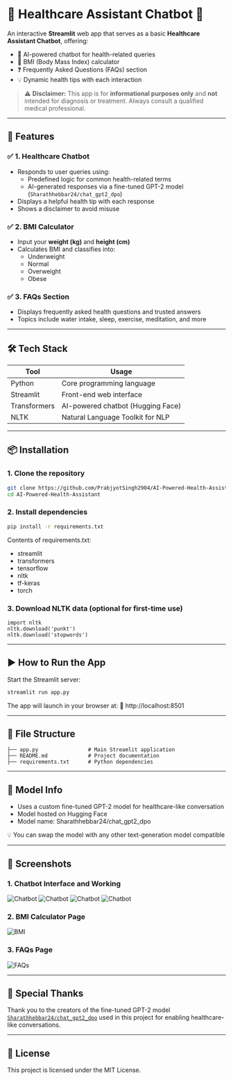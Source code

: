 # 🏥 Healthcare Assistant Chatbot 🤖

An interactive **Streamlit** web app that serves as a basic **Healthcare Assistant Chatbot**, offering:

- 💬 AI-powered chatbot for health-related queries  
- 🧮 BMI (Body Mass Index) calculator  
- ❓ Frequently Asked Questions (FAQs) section  
- 💡 Dynamic health tips with each interaction  

> ⚠️ **Disclaimer:** This app is for **informational purposes only** and **not** intended for diagnosis or treatment. Always consult a qualified medical professional.

---

## 🚀 Features

### ✅ 1. Healthcare Chatbot  
- Responds to user queries using:
  - Predefined logic for common health-related terms
  - AI-generated responses via a fine-tuned GPT-2 model (`Sharathhebbar24/chat_gpt2_dpo`)
- Displays a helpful health tip with each response
- Shows a disclaimer to avoid misuse

### ✅ 2. BMI Calculator  
- Input your **weight (kg)** and **height (cm)**
- Calculates BMI and classifies into:
  - Underweight
  - Normal
  - Overweight
  - Obese

### ✅ 3. FAQs Section  
- Displays frequently asked health questions and trusted answers
- Topics include water intake, sleep, exercise, meditation, and more

---

## 🛠 Tech Stack

| Tool           | Usage                                  |
|----------------|----------------------------------------|
| Python         | Core programming language              |
| Streamlit      | Front-end web interface                |
| Transformers   | AI-powered chatbot (Hugging Face)      |
| NLTK           | Natural Language Toolkit for NLP       |

---

## 📦 Installation

### 1. Clone the repository

```bash
git clone https://github.com/PrabjyotSingh2904/AI-Powered-Health-Assistant.git
cd AI-Powered-Health-Assistant
```
### 2. Install dependencies
```bash 
pip install -r requirements.txt
```

Contents of requirements.txt:
- streamlit
- transformers
- tensorflow
- nltk
- tf-keras
- torch


### 3. Download NLTK data (optional for first-time use)
```
import nltk
nltk.download('punkt')
nltk.download('stopwords')
```
---
## ▶️ How to Run the App

Start the Streamlit server:
```bash 
streamlit run app.py
```

The app will launch in your browser at:
📍 http://localhost:8501

---

## 📁 File Structure
```
├── app.py                # Main Streamlit application
├── README.md             # Project documentation
├── requirements.txt      # Python dependencies
```
---
## 🤖 Model Info

- Uses a custom fine-tuned GPT-2 model for healthcare-like conversation
- Model hosted on Hugging Face
- Model name: Sharathhebbar24/chat_gpt2_dpo

💡 You can swap the model with any other text-generation model compatible 

---
## 📸 Screenshots

### 1. Chatbot Interface and Working
  ![Chatbot](screenshots/chatbot1.png)
  ![Chatbot](screenshots/chatbot2.png)
  ![Chatbot](screenshots/chatbot3.png)
  ![Chatbot](screenshots/chatbot4.png)

 ### 2. BMI Calculator Page
  ![BMI](screenshots/bmi.png)

 ### 3. FAQs Page
  ![FAQs](screenshots/faqs.png)



---

## 🤖 Special Thanks

Thank you to the creators of the fine-tuned GPT-2 model [`Sharathhebbar24/chat_gpt2_dpo`](https://huggingface.co/Sharathhebbar24/chat_gpt2_dpo) used in this project for enabling healthcare-like conversations.

---

## 📄 License

This project is licensed under the MIT License.






